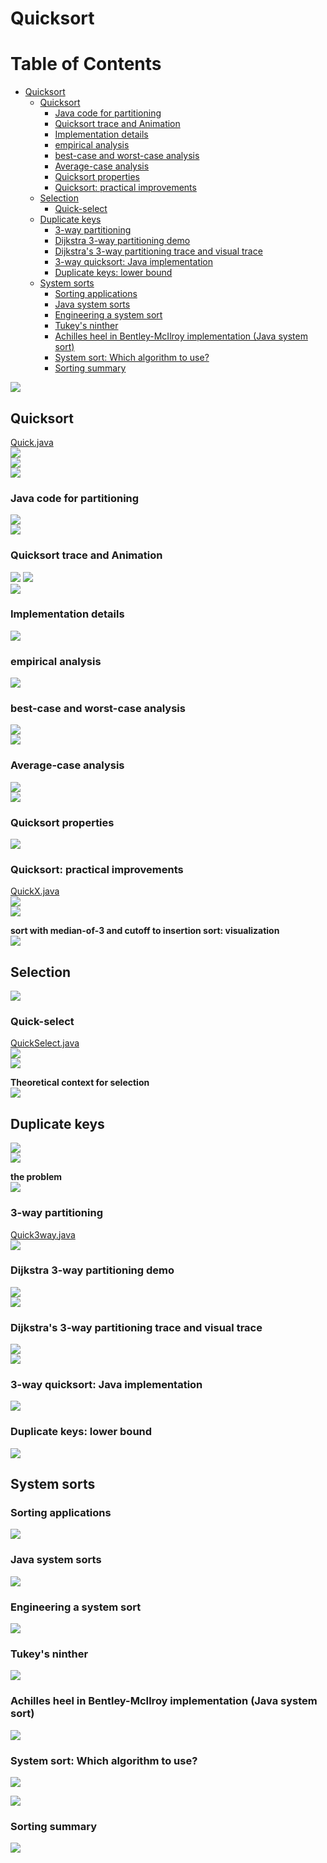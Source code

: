 # Quicksort
Table of Contents
=================

   * [Quicksort](#quicksort)
      * [Quicksort](#quicksort-1)
         * [Java code for partitioning](#java-code-for-partitioning)
         * [Quicksort trace and Animation](#quicksort-trace-and-animation)
         * [Implementation details](#implementation-details)
         * [empirical analysis](#empirical-analysis)
         * [best-case and worst-case analysis](#best-case-and-worst-case-analysis)
         * [Average-case analysis](#average-case-analysis)
         * [Quicksort properties](#quicksort-properties)
         * [Quicksort: practical improvements](#quicksort-practical-improvements)
      * [Selection](#selection)
         * [Quick-select](#quick-select)
      * [Duplicate keys](#duplicate-keys)
         * [3-way partitioning](#3-way-partitioning)
         * [Dijkstra 3-way partitioning demo](#dijkstra-3-way-partitioning-demo)
         * [Dijkstra's 3-way partitioning trace and visual trace](#dijkstras-3-way-partitioning-trace-and-visual-trace)
         * [3-way quicksort: Java implementation](#3-way-quicksort-java-implementation)
         * [Duplicate keys: lower bound](#duplicate-keys-lower-bound)
      * [System sorts](#system-sorts)
         * [Sorting applications](#sorting-applications)
         * [Java system sorts](#java-system-sorts)
         * [Engineering a system sort](#engineering-a-system-sort)
         * [Tukey's ninther](#tukeys-ninther)
         * [Achilles heel in Bentley-McIlroy implementation (Java system sort)](#achilles-heel-in-bentley-mcilroy-implementation-java-system-sort)
         * [System sort: Which algorithm to use?](#system-sort-which-algorithm-to-use)
         * [Sorting summary](#sorting-summary)
         
![](media/14858486968970.jpg)

## Quicksort
[Quick.java](../java/src/main/java/com/linbo/algs/sortings/Quick.java)<br>
![](media/14858488006458.jpg)<br>
![](media/14858488114593.jpg)<br>
![](media/14858488209815.jpg)<br>

### Java code for partitioning![](media/14858490392229.jpg)<br>
![](media/14858490594994.jpg)<br>

### Quicksort trace and Animation
![](media/quick-sort_random.gif)
![](media/quick-sort_nearly-sorted.gif)<br>
![](media/14858491675250.jpg)

### Implementation details
![](media/14858494882511.jpg)

### empirical analysis
![](media/14858495123896.jpg)

### best-case and worst-case analysis
![](media/14858496413799.jpg)<br>
![](media/14858496520129.jpg)

### Average-case analysis
![](media/14858497109854.jpg)<br>
![](media/14858497213536.jpg)

### Quicksort properties
![](media/14858501722521.jpg)

### Quicksort: practical improvements
[QuickX.java](https://github.com/kevin-wayne/algs4/blob/master/src/main/java/edu/princeton/cs/algs4/QuickX.java)<br>
![](media/14858502210451.jpg)<br>
![](media/14858502885022.jpg)

**sort with median-of-3 and cutoff to insertion sort: visualization**<br>
![](media/14858503422165.jpg)

## Selection
![](media/14858508191488.jpg)

### Quick-select
[QuickSelect.java](../java/src/main/java/com/linbo/algs/searchings/QuickSelect.java)<br>
![](media/14858508904461.jpg)<br>
![](media/14858509589622.jpg)

**Theoretical context for selection**<br>
![](media/14858510641248.jpg)

## Duplicate keys
![](media/14858511547141.jpg)<br>
![](media/14858511672669.jpg)

**the problem**<br>
![](media/14858512269427.jpg)

### 3-way partitioning
[Quick3way.java](../java/src/main/java/com/linbo/algs/sortings/Quick3way.java)<br>
![](media/14858513073911.jpg)

### Dijkstra 3-way partitioning demo
![](media/14858513803516.jpg)<br>
![](media/14858514535433.jpg)

### Dijkstra's 3-way partitioning trace and visual trace
![](media/14858522649651.jpg)<br>
![](media/14858523186183.jpg)

### 3-way quicksort: Java implementation
![](media/14858523355974.jpg)

### Duplicate keys: lower bound
![](media/14858523905363.jpg)

## System sorts
### Sorting applications
![](media/14858534685801.jpg)

### Java system sorts
![](media/14858534940481.jpg)

### Engineering a system sort
![](media/14858537122311.jpg)

### Tukey's ninther
![](media/14858537428608.jpg)

### Achilles heel in Bentley-McIlroy implementation (Java system sort)
![](media/14858538139767.jpg)

### System sort: Which algorithm to use?
![](media/14858538613278.jpg)

![](media/14858538989579.jpg)

### Sorting summary
![](media/14858539444533.jpg)


